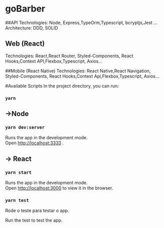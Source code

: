 # goBarber

##API
Technologies: Node, Express,TypeOrm,Typescript, bcryptjs,Jest ...
Architecture: DDD, SOLID

## Web (React)
Technologies: React,React Router, Styled-Components, React Hooks,Context API,Flexbox,Typescript, Axios...

##Mobile (React Native)
Technologies: React Native,React Navigation, Styled-Components, React Hooks,Context Api,Flexbox,Typescript, Axios...


#Available Scripts
In the project directory, you can run:


### `yarn `

## ->Node 

### `yarn dev:server`

Runs the app in the development mode.<br />
Open [http://localhost:3333](http://localhost:3333) .


## -> React

### `yarn start`

Runs the app in the development mode.<br />
Open [http://localhost:3000](http://localhost:3000) to view it in the browser.

### `yarn test`

Rode o teste para testar o app.

Run the test to test the app. <br/>
